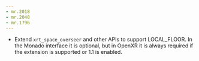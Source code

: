 ```yaml
---
- mr.2018
- mr.2048
- mr.1796
---
```

- Extend `xrt_space_overseer` and other APIs to support LOCAL_FLOOR. In the Monado interface it is optional, but in OpenXR it is always required if the extension is supported or 1.1 is enabled.
